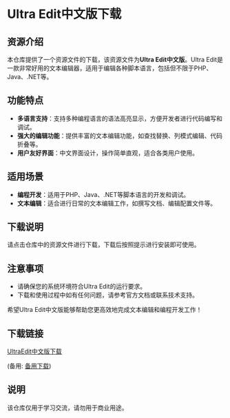 # Ultra Edit中文版下载

## 资源介绍

本仓库提供了一个资源文件的下载，该资源文件为**Ultra Edit中文版**。Ultra Edit是一款非常好用的文本编辑器，适用于编辑各种脚本语言，包括但不限于PHP、Java、.NET等。

## 功能特点

- **多语言支持**：支持多种编程语言的语法高亮显示，方便开发者进行代码编写和调试。
- **强大的编辑功能**：提供丰富的文本编辑功能，如查找替换、列模式编辑、代码折叠等。
- **用户友好界面**：中文界面设计，操作简单直观，适合各类用户使用。

## 适用场景

- **编程开发**：适用于PHP、Java、.NET等脚本语言的开发和调试。
- **文本编辑**：适合进行日常的文本编辑工作，如撰写文档、编辑配置文件等。

## 下载说明

请点击仓库中的资源文件进行下载，下载后按照提示进行安装即可使用。

## 注意事项

- 请确保您的系统环境符合Ultra Edit的运行要求。
- 下载和使用过程中如有任何问题，请参考官方文档或联系技术支持。

希望Ultra Edit中文版能够帮助您更高效地完成文本编辑和编程开发工作！

## 下载链接
[UltraEdit中文版下载](https://pan.quark.cn/s/83368a886490) 

(备用: [备用下载](https://pan.baidu.com/s/1w0jSCVAChdPvxG9VNXu8aw?pwd=1234))

## 说明

该仓库仅用于学习交流，请勿用于商业用途。
